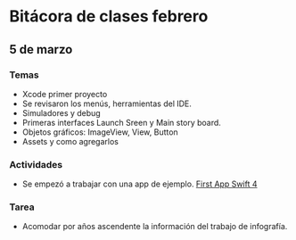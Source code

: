 # Bitácora de clases febrero

## 5 de marzo
### Temas
- Xcode primer proyecto
- Se revisaron los menús, herramientas del IDE.
- Simuladores y debug
- Primeras interfaces Launch Sreen y Main story board.
- Objetos gráficos: ImageView, View, Button
- Assets y como agregarlos

### Actividades
- Se empezó a trabajar con una app de ejemplo. [First App Swift 4](https://www.youtube.com/watch?v=5b91dFhZz0g) 

### Tarea
- Acomodar por años ascendente la información del trabajo de infografía.  
